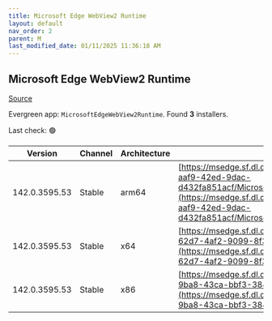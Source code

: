 ```yaml
---
title: Microsoft Edge WebView2 Runtime
layout: default
nav_order: 2
parent: M
last_modified_date: 01/11/2025 11:36:18 AM
---
```


## Microsoft Edge WebView2 Runtime

[Source](https://developer.microsoft.com/en-us/microsoft-edge/webview2/)

Evergreen app: `MicrosoftEdgeWebView2Runtime`. Found **3** installers.

Last check: 🟢

| Version       | Channel | Architecture | URI                                                                                                                                                                                                                                                                                                                            |
| ------------- | ------- | ------------ | ------------------------------------------------------------------------------------------------------------------------------------------------------------------------------------------------------------------------------------------------------------------------------------------------------------------------------ |
| 142.0.3595.53 | Stable  | arm64        | [https://msedge.sf.dl.delivery.mp.microsoft.com/filestreamingservice/files/1df3b795-aaf9-42ed-9dac-d432fa851acf/MicrosoftEdgeWebView2RuntimeInstallerARM64.exe](https://msedge.sf.dl.delivery.mp.microsoft.com/filestreamingservice/files/1df3b795-aaf9-42ed-9dac-d432fa851acf/MicrosoftEdgeWebView2RuntimeInstallerARM64.exe) |
| 142.0.3595.53 | Stable  | x64          | [https://msedge.sf.dl.delivery.mp.microsoft.com/filestreamingservice/files/b440317f-62d7-4af2-9099-8f3abdc40ae0/MicrosoftEdgeWebView2RuntimeInstallerX64.exe](https://msedge.sf.dl.delivery.mp.microsoft.com/filestreamingservice/files/b440317f-62d7-4af2-9099-8f3abdc40ae0/MicrosoftEdgeWebView2RuntimeInstallerX64.exe)     |
| 142.0.3595.53 | Stable  | x86          | [https://msedge.sf.dl.delivery.mp.microsoft.com/filestreamingservice/files/ba57bf0c-9ba8-43ca-bbf3-3843fe240405/MicrosoftEdgeWebView2RuntimeInstallerX86.exe](https://msedge.sf.dl.delivery.mp.microsoft.com/filestreamingservice/files/ba57bf0c-9ba8-43ca-bbf3-3843fe240405/MicrosoftEdgeWebView2RuntimeInstallerX86.exe)     |
